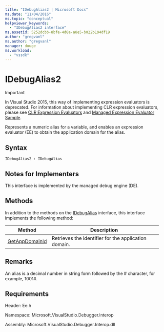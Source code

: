 ```yaml
---
title: "IDebugAlias2 | Microsoft Docs"
ms.date: "11/04/2016"
ms.topic: "conceptual"
helpviewer_keywords: 
  - "IDebugAlias2 interface"
ms.assetid: 5252dcbb-8bfe-4d8a-a8e5-b022b194df19
author: "gregvanl"
ms.author: "gregvanl"
manager: douge
ms.workload: 
  - "vssdk"
---
```

# IDebugAlias2
> [!IMPORTANT]
>  In Visual Studio 2015, this way of implementing expression evaluators is deprecated. For information about implementing CLR expression evaluators, please see [CLR Expression Evaluators](https://github.com/Microsoft/ConcordExtensibilitySamples/wiki/CLR-Expression-Evaluators) and [Managed Expression Evaluator Sample](https://github.com/Microsoft/ConcordExtensibilitySamples/wiki/Managed-Expression-Evaluator-Sample).  
  
 Represents a numeric alias for a variable, and enables an expression evaluator (EE) to obtain the application domain for the alias.  
  
## Syntax  
  
```  
IDebugAlias2 : IDebugAlias  
```  
  
## Notes for Implementers  
 This interface is implemented by the managed debug engine (DE).  
  
## Methods  
 In addition to the methods on the [IDebugAlias](../../../extensibility/debugger/reference/idebugalias.md) interface, this interface implements the following method:  
  
|Method|Description|  
|------------|-----------------|  
|[GetAppDomainId](../../../extensibility/debugger/reference/idebugalias2-getappdomainid.md)|Retrieves the identifier for the application domain.|  
  
## Remarks  
 An alias is a decimal number in string form followed by the # character, for example, 1001#.  
  
## Requirements  
 Header: Ee.h  
  
 Namespace: Microsoft.VisualStudio.Debugger.Interop  
  
 Assembly: Microsoft.VisualStudio.Debugger.Interop.dll
